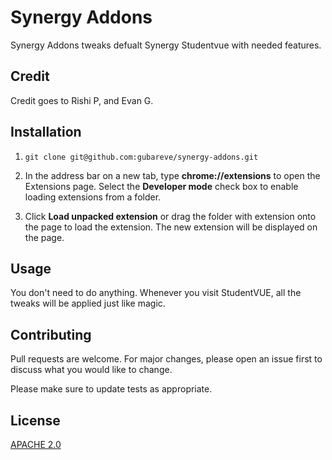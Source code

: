 # Synergy Addons

Synergy Addons tweaks defualt Synergy Studentvue with needed features.
## Credit

Credit goes to Rishi P, and Evan G.

## Installation

1. `git clone git@github.com:gubareve/synergy-addons.git`

2. In the address bar on a new tab, type **chrome://extensions** to open the Extensions page. Select the **Developer mode** check box to enable loading extensions from a folder.

3. Click **Load unpacked extension** or drag the folder with extension onto the page to load the extension. The new extension will be displayed on the page.
## Usage

You don't need to do anything. Whenever you visit StudentVUE, all the tweaks will be applied just like magic.

## Contributing
Pull requests are welcome. For major changes, please open an issue first to discuss what you would like to change.

Please make sure to update tests as appropriate.

## License
[APACHE 2.0](https://github.com/gubareve/synergy-addons/blob/master/LICENSE)
